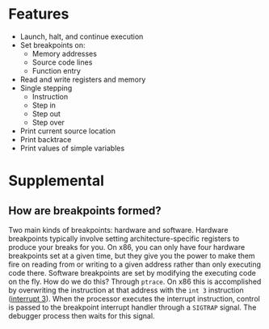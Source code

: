 # Features
- Launch, halt, and continue execution
- Set breakpoints on:
    - Memory addresses
    - Source code lines
    - Function entry
- Read and write registers and memory
- Single stepping
    - Instruction
    - Step in
    - Step out
    - Step over
- Print current source location
- Print backtrace
- Print values of simple variables

# Supplemental
## How are breakpoints formed?
Two main kinds of breakpoints: hardware and software.
Hardware breakpoints typically involve setting architecture-specific registers to produce your breaks for you. On x86, you can only have four hardware breakpoints set at a given time, but they give you the power to make them fire on reading from or writing to a given address rather than only executing code there.
Software breakpoints are set by modifying the executing code on the fly. How do we do this? Through `ptrace`. On x86 this is accomplished by overwriting the instruction at that address with the `int 3` instruction ([interrupt 3](https://wiki.osdev.org/Interrupt_Vector_Table)). When the processor executes the interrupt instruction, control is passed to the breakpoint interrupt handler through a `SIGTRAP` signal. The debugger process then waits for this signal.
